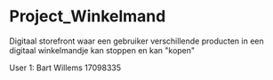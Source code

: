 # Project_Winkelmand
Digitaal storefront waar een gebruiker verschillende producten in een digitaal winkelmandje kan stoppen en kan "kopen"

User 1: Bart Willems 17098335

